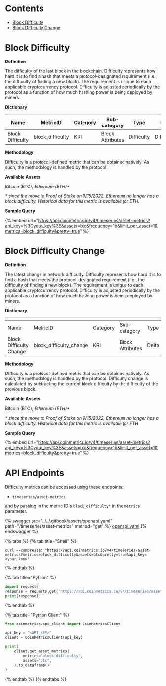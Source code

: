# Contents

* [Block Difficulty](difficulty.md#block_difficulty)
* [Block Difficulty Change](difficulty.md#block_difficulty_change)

# Block Difficulty<a href="#block_difficulty" id="block_difficulty"></a>

**Definition**

The difficulty of the last block in the blockchain. Difficulty represents how hard it is to find a hash that meets a protocol-designated requirement (i.e., the difficulty of finding a new block). The requirement is unique to each applicable cryptocurrency protocol. Difficulty is adjusted periodically by the protocol as a function of how much hashing power is being deployed by miners.

**Dictionary**

| Name             | MetricID          | Category | Sub-category     | Type       | Unit       | Interval |
| ---------------- | ----------------- | -------- | ---------------- | ---------- | ---------- | -------- |
| Block Difficulty | block\_difficulty | KRI      | Block Attributes | Difficulty | Difficulty | 1 block  |

**Methodology**

Difficulty is a protocol-defined metric that can be obtained natively. As such, the methodology is handled by the protocol.

**Available Assets**&#x20;

Bitcoin (BTC), _Ethereum (ETH)\*_

_\* since the move to Proof of Stake on 9/15/2022, Ethereum no longer has a block difficulty. Historical data for this metric is available for ETH._

**Sample Query**

{% embed url="https://api.coinmetrics.io/v4/timeseries/asset-metrics?api_key=%3Cyour_key%3E&assets=btc&frequency=1b&limit_per_asset=1&metrics=block_difficulty&pretty=true" %}

# Block Difficulty Change<a href="#block_difficulty_change" id="block_difficulty_change"></a>

**Definition**

The latest change in network difficulty. Difficulty represents how hard it is to find a hash that meets the protocol-designated requirement (i.e., the difficulty of finding a new block). The requirement is unique to each applicable cryptocurrency protocol. Difficulty is adjusted periodically by the protocol as a function of how much hashing power is being deployed by miners.

**Dictionary**

<table data-header-hidden><thead><tr><th width="165"></th><th width="210"></th><th width="116"></th><th width="141"></th><th></th><th width="107"></th><th></th></tr></thead><tbody><tr><td>Name</td><td>MetricID</td><td>Category</td><td>Sub-category</td><td>Type</td><td>Unit</td><td>Interval</td></tr><tr><td>Block Difficulty Change</td><td>block_difficulty_change</td><td>KRI</td><td>Block Attributes</td><td>Delta</td><td>Difficulty</td><td>1 block</td></tr></tbody></table>

**Methodology**

Difficulty is a protocol-defined metric that can be obtained natively. As such, the methodology is handled by the protocol. Difficulty change is calculated by subtracting the current block difficulty by the difficulty of the previous block.

**Available Assets**&#x20;

Bitcoin (BTC), _Ethereum (ETH)\*_

_\* since the move to Proof of Stake on 9/15/2022, Ethereum no longer has a block difficulty. Historical data for this metric is available for ETH_

**Sample Query**

{% embed url="https://api.coinmetrics.io/v4/timeseries/asset-metrics?api_key=%3Cyour_key%3E&assets=btc&frequency=1b&limit_per_asset=1&metrics=block_difficulty&pretty=true" %}


# API Endpoints

Difficulty metrics can be accessed using these endpoints:

* `timeseries/asset-metrics`

and by passing in the metric ID's `block_difficulty*` in the `metrics` parameter.

{% swagger src="../../.gitbook/assets/openapi.yaml" path="/timeseries/asset-metrics" method="get" %}
[openapi.yaml](../../.gitbook/assets/openapi.yaml)
{% endswagger %}

{% tabs %}
{% tab title="Shell" %}
```shell
curl --compressed "https://api.coinmetrics.io/v4/timeseries/asset-metrics?metrics=block_difficulty&assets=btc&pretty=true&api_key=<your_key>"
```
{% endtab %}

{% tab title="Python" %}
```python
import requests
response = requests.get('https://api.coinmetrics.io/v4/timeseries/asset-metrics?metrics=block_difficulty&assets=btc&pretty=true&api_key=<your_key>').json()
print(response)
```
{% endtab %}

{% tab title="Python Client" %}
```python
from coinmetrics.api_client import CoinMetricsClient

api_key = "<API_KEY>"
client = CoinMetricsClient(api_key)

print(
    client.get_asset_metrics(
        metrics="block_difficulty", 
        assets="btc",
    ).to_dataframe()
)
```
{% endtab %}
{% endtabs %}
